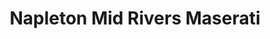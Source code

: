 ---
title: "Napleton Mid Rivers Maserati"
url: /saint-peters/napleton-mid-rivers-maserati/
shop: car
---